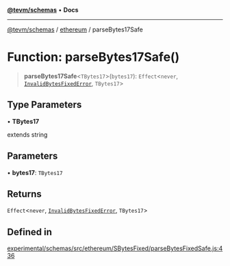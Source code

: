 [**@tevm/schemas**](../../README.md) • **Docs**

***

[@tevm/schemas](../../modules.md) / [ethereum](../README.md) / parseBytes17Safe

# Function: parseBytes17Safe()

> **parseBytes17Safe**\<`TBytes17`\>(`bytes17`): `Effect`\<`never`, [`InvalidBytesFixedError`](../classes/InvalidBytesFixedError.md), `TBytes17`\>

## Type Parameters

• **TBytes17**

extends string

## Parameters

• **bytes17**: `TBytes17`

## Returns

`Effect`\<`never`, [`InvalidBytesFixedError`](../classes/InvalidBytesFixedError.md), `TBytes17`\>

## Defined in

[experimental/schemas/src/ethereum/SBytesFixed/parseBytesFixedSafe.js:436](https://github.com/evmts/tevm-monorepo/blob/main/experimental/schemas/src/ethereum/SBytesFixed/parseBytesFixedSafe.js#L436)
